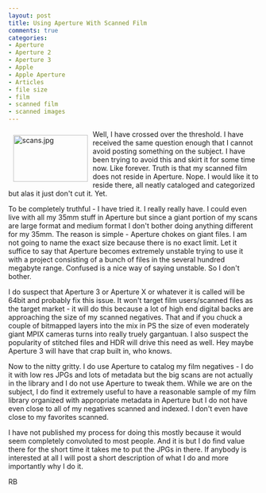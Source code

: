 ```yaml
---
layout: post
title: Using Aperture With Scanned Film
comments: true
categories:
- Aperture
- Aperture 2
- Aperture 3
- Apple
- Apple Aperture
- Articles
- file size
- film
- scanned film
- scanned images
---
```

<a rel="lightbox" href="/wp-content/uploads/2009/12/scans.jpg"><img title="scans.jpg" src="/wp-content/uploads/2009/12/.thumbs/.scans.jpg" border="0" alt="scans.jpg" hspace="10" vspace="10" width="150" height="94" align="left" /></a>Well, I have crossed over the threshold. I have received the same question enough that I cannot avoid posting something on the subject. I have been trying to avoid this and skirt it for some time now. Like forever. Truth is that my scanned film does not reside in Aperture. Nope. I would like it to reside there, all neatly cataloged and categorized but alas it just don't cut it. Yet.

To be completely truthful - I have tried it. I really really have. I could even live with all my 35mm stuff in Aperture but since a giant portion of my scans are large format and medium format I don't bother doing anything different for my 35mm. The reason is simple - Aperture chokes on giant files. I am not going to name the exact size because there is no exact limit. Let it suffice to say that Aperture becomes extremely unstable trying to use it with a project consisting of a bunch of files in the several hundred megabyte range. Confused is a nice way of saying unstable. So I don't bother.

I do suspect that Aperture 3 or Aperture X or whatever it is called will be 64bit and probably fix this issue. It won't target film users/scanned files as the target market - it will do this because a lot of high end digital backs are approaching the size of my scanned negatives. That and if you chuck a couple of bitmapped layers into the mix in PS the size of even moderately giant MPIX cameras turns into really truely gargantuan. I also suspect the popularity of stitched files and HDR will drive this need as well. Hey maybe Aperture 3 will have that crap built in, who knows.

Now to the nitty gritty. I do use Aperture to catalog my film negatives - I do it with low res JPGs and lots of metadata but the big scans are not actually in the library and I do not use Aperture to tweak them. While we are on the subject, I do find it extremely useful to have a reasonable sample of my film library organized with appropriate metadata in Aperture but I do not have even close to all of my negatives scanned and indexed. I don't even have close to my favorites scanned.

I have not published my process for doing this mostly because it would seem completely convoluted to most people. And it is but I do find value there for the short time it takes me to put the JPGs in there. If anybody is interested at all I will post a short description of what I do and more importantly why I do it.

RB